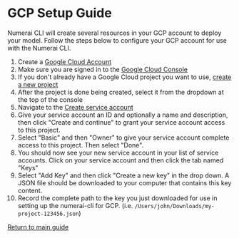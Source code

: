 # GCP Setup Guide

Numerai CLI will create several resources in your GCP account to deploy your model. Follow the steps below to configure
your GCP account for use with the Numerai CLI.

1. Create a [Google Cloud Account](https://cloud.google.com/gcp?hl=en)
2. Make sure you are signed in to the [Google Cloud Console](https://console.cloud.google.com)
3. If you don't already have a Google Cloud project you want to use, [create a new project](https://console.cloud.google.com/projectcreate)
4. After the project is done being created, select it from the dropdown at the top of the console
5. Navigate to the [Create service account](https://console.cloud.google.com/iam-admin/serviceaccounts/create)
6. Give your service account an ID and optionally a name and description, then click "Create and continue" to grant your service account access to this project.
7. Select "Basic" and then "Owner" to give your service account complete access to this project. Then select "Done".
8. You should now see your new service account in your list of service accounts. Click on your service account and then click the tab named "Keys"
9. Select "Add Key" and then click "Create a new key" in the drop down. A JSON file should be downloaded to your computer that contains this key content.
10. Record the complete path to the key you just downloaded for use in setting up the numerai-cli for GCP. (i.e. `/Users/john/Downloads/my-project-123456.json`)

[Return to main guide](../README.md#getting-started)
